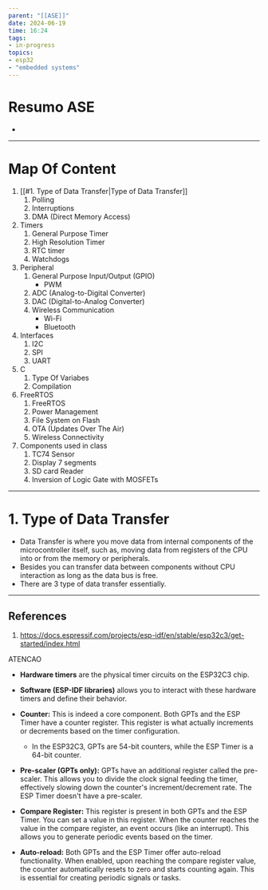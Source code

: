 ```yaml
---
parent: "[[ASE]]"
date: 2024-06-19
time: 16:24
tags: 
- in-progress
topics:
- esp32
- "embedded systems"
---
```

# Resumo ASE
- 
---
# Map Of Content
1. [[#1. Type of Data Transfer|Type of Data Transfer]]
	1. Polling
	2. Interruptions
	3. DMA (Direct Memory  Access)
2. Timers
	1. General Purpose Timer
	2. High Resolution Timer
	3. RTC timer
	4. Watchdogs
3.  Peripheral
	1. General Purpose Input/Output (GPIO)
		- PWM
	2. ADC (Analog-to-Digital Converter)
	3. DAC (Digital-to-Analog Converter)
	4. Wireless Communication
		- Wi-Fi
		- Bluetooth
4. Interfaces
	1. I2C
	2. SPI
	3. UART
5. C
	1. Type Of Variabes
	2. Compilation
6. FreeRTOS
	1. FreeRTOS
	2. Power Management
	3. File System on Flash
	4. OTA (Updates Over The Air)
	5. Wireless Connectivity
7. Components used in class
	1. TC74 Sensor
	2. Display 7 segments
	3. SD card Reader
	4. Inversion of Logic Gate with MOSFETs
---
# 1. Type of Data Transfer
- Data Transfer is where you move data from internal components of the microcontroller itself, such as, moving data from registers of the CPU into or from the memory or peripherals.
- Besides you can transfer data between components without CPU interaction as long as the data bus is free.
- There are 3 type of data transfer essentially.

---
## References
1. https://docs.espressif.com/projects/esp-idf/en/stable/esp32c3/get-started/index.html



ATENCAO
- **Hardware timers** are the physical timer circuits on the ESP32C3 chip.
- **Software (ESP-IDF libraries)** allows you to interact with these hardware timers and define their behavior.

- **Counter:** This is indeed a core component. Both GPTs and the ESP Timer have a counter register. This register is what actually increments or decrements based on the timer configuration.
    - In the ESP32C3, GPTs are 54-bit counters, while the ESP Timer is a 64-bit counter.
- **Pre-scaler (GPTs only):** GPTs have an additional register called the pre-scaler. This allows you to divide the clock signal feeding the timer, effectively slowing down the counter's increment/decrement rate. The ESP Timer doesn't have a pre-scaler.
- **Compare Register:** This register is present in both GPTs and the ESP Timer. You can set a value in this register. When the counter reaches the value in the compare register, an event occurs (like an interrupt). This allows you to generate periodic events based on the timer.
- **Auto-reload:** Both GPTs and the ESP Timer offer auto-reload functionality. When enabled, upon reaching the compare register value, the counter automatically resets to zero and starts counting again. This is essential for creating periodic signals or tasks.